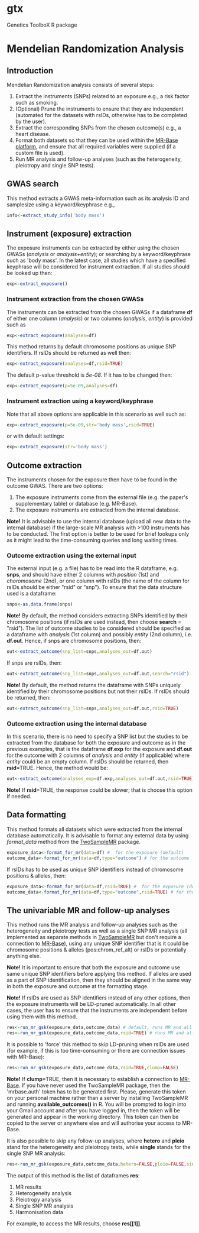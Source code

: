# gtx
Genetics ToolboX R package
# Mendelian Randomization Analysis

## Introduction
Mendelian Randomization analysis consists of several steps:
1. Extract the instruments (SNPs) related to an exposure e.g., a risk factor such as smoking.
2. (Optional) Prune the instruments to ensure that they are independent (automated for the datasets with rsIDs, otherwise has to be completed by the user).
3. Extract the corresponding SNPs from the chosen outcome(s) e.g., a heart disease.
4. Format both datasets so that they can be used within the [MR-Base platform](http://www.mrbase.org), and ensure that all required variables were supplied (if a custom file is used).
5. Run MR analysis and follow-up analyses (such as the heterogeneity, pleiotropy and single SNP tests).

## GWAS search
This method extracts a GWAS meta-information such as its analysis ID and samplesize using a keyword/keyphrase e.g.,
```R
info<-extract_study_info('body mass')
```

## Instrument (exposure) extraction
The exposure instruments can be extracted by either using the chosen GWASs (_analysis_ or _analysis+entity_); or searching by a keyword/keyphrase such as 'body mass'. In the latest case, all studies which have a specified keyphrase will be considered for instrument extraction. If all studies should be looked up then:
```R
exp<-extract_exposure()
```

### Instrument extraction from the chosen GWASs
The instruments can be extracted from the chosen GWASs if a dataframe __df__ of either one column (_analysis_) or two columns (_analysis_, _entity_) is provided such as
```R
exp<-extract_exposure(analyses=df)
```
This method returns by default chromosome positions as unique SNP identifiers. If rsIDs should be returned as well then:
```R
exp<-extract_exposure(analyses=df,rsid=TRUE)
```
The default p-value threshold is _5e-08_. If it has to be changed then:
```R
exp<-extract_exposure(p=5e-09,analyses=df)
```
### Instrument extraction using a keyword/keyphrase
Note that all above options are applicable in this scenario as well such as:
```R
exp<-extract_exposure(p=5e-09,str='body mass',rsid=TRUE)
```
or with default settings:
```R
exp<-extract_exposure(str='body mass')
```
## Outcome extraction
The instruments chosen for the exposure then have to be found in the outcome GWAS. There are two options:
1. The exposure instruments come from the external file (e.g. the paper's supplementary table) or database (e.g. MR-Base).
2. The exposure instruments are extracted from the internal database.

__Note!__ It is advisable to use the internal database (upload all new data to the internal database) if the large-scale MR analysis with >100 instruments has to be conducted. The first option is better to be used for brief lookups only as it might lead to the time-consuming queries and long waiting times.

### Outcome extraction using the external input
The external input (e.g. a file) has to be read into the R dataframe, e.g. __snps__, and should have either 2 columns with _position_ (1st) and _choromosome_ (2nd), or one column with rsIDs (the name of the column for rsIDs should be either "rsid" or "snp"). To ensure that the data structure used is a dataframe:
```R
snps<-as.data.frame(snps)
```
__Note!__ By default, the method considers extracting SNPs identified by their chromosome positions (if rsIDs are used instead, then choose __search__ = "rsid"). The list of outcome studies to be considered should be specified as a dataframe with _analysis_ (1st column) and possibly _entity_ (2nd column), i.e. __df.out__. Hence, if snps are chromosome positions, then:
```R
out<-extract_outcome(snp_list=snps,analyses_out=df.out)
```
If snps are rsIDs, then:
```R
out<-extract_outcome(snp_list=snps,analyses_out=df.out,search="rsid")
```
__Note!__ By default, the method returns the dataframe with SNPs uniquely identified by their chromosome positions but not their rsIDs. If rsIDs should be returned, then:
```R
out<-extract_outcome(snp_list=snps,analyses_out=df.out,rsid=TRUE)
```
### Outcome extraction using the internal database
In this scenario, there is no need to specify a SNP list but the studies to be extracted from the database for both the exposure and outcome as in the previous examples, that is the dataframe __df.exp__ for the exposure and __df.out__ for the outcome with 2 columns of _analysis_ and _entity_ (if applicable) where _entity_ could be an empty column. If rsIDs should be returned, then __rsid__=TRUE. Hence, the method would be:
```R
out<-extract_outcome(analyses_exp=df.exp,analyses_out=df.out,rsid=TRUE)
```
__Note!__ If __rsid__=TRUE, the response could be slower; that is choose this option if needed.

## Data formatting
This method formats all datasets which were extracted from the internal database automatically. It is advisable to format any external data by using *format_data* method from the [TwoSampleMR](https://mrcieu.github.io/TwoSampleMR/) package.
```R
exposure_data<-format_for_mr(data=df) #  for the exposure (default)
outcome_data<-format_for_mr(data=df,type="outcome") # for the outcome
```
If rsIDs has to be used as unique SNP identifiers instead of chromosome positions & alleles, then:
```R
exposure_data<-format_for_mr(data=df,rsid=TRUE) #  for the exposure (default)
outcome_data<-format_for_mr(data=df,type="outcome",rsid=TRUE) # for the outcome
```
## The univariable MR and follow-up analyses
This method runs the MR analysis and follow-up analyses such as the heterogeneity and pleiotropy tests as well as a single SNP MR analysis (all implemented as separate methods in [TwoSampleMR](https://mrcieu.github.io/TwoSampleMR/) but don't require a connection to [MR-Base](http://www.mrbase.org)), using any unique SNP identifier that is it could be chromosome positions & alleles (pos:chrom_ref_alt) or rsIDs or potentially anything else.

__Note!__ It is important to ensure that both the exposure and outcome use same unique SNP identifiers before applying this method. If alleles are used as a part of SNP identification, then they should be aligned in the same way in both the exposure and outcome at the formatting stage.

__Note!__ If rsIDs are used as SNP identifiers instead of any other options, then the exposure instruments will be LD-pruned automatically. In all other cases, the user has to ensure that the instruments are independent before using them with this method.
```R
res<-run_mr_gsk(exposure_data,outcome_data) # default, runs MR and all other analyses
res<-run_mr_gsk(exposure_data,outcome_data,rsid=TRUE) # runs MR and all other analyses, using rsIDs for SNPs
```
It is possible to 'force' this method to skip LD-pruning when rsIDs are used (for example, if this is too time-consuming or there are connection issues with MR-Base):
```R
res<-run_mr_gsk(exposure_data,outcome_data,rsid=TRUE,clump=FALSE)
```
__Note!__ If __clump__=TRUE, then it is necessary to establish a connection to [MR-Base](http://www.mrbase.org). If you have never used the TwoSampleMR package, then the 'mrbase.auth' token has to be generated first. Please, generate this token on your personal machine rather than a server by installing TwoSampleMR and running __available_outcomes()__ in R. You will be prompted to login into your Gmail account and after you have logged in, then the token will be generated and appear in the working directory. This token can then be copied to the server or anywhere else and will authorise your access to MR-Base.

It is also possible to skip any follow-up analyses, where __hetero__ and __pleio__ stand for the heterogeneity and pleiotropy tests, while __single__ stands for the single SNP MR analysis:
```R
res<-run_mr_gsk(exposure_data,outcome_data,hetero=FALSE,pleio=FALSE,single=FALSE)
```
The output of this method is the list of dataframes __res__:
1. MR results
2. Heterogeneity analysis
3. Pleiotropy analysis
4. Single SNP MR analysis
5. Harmonisation data

For example, to access the MR results, choose __res[[1]]__.



